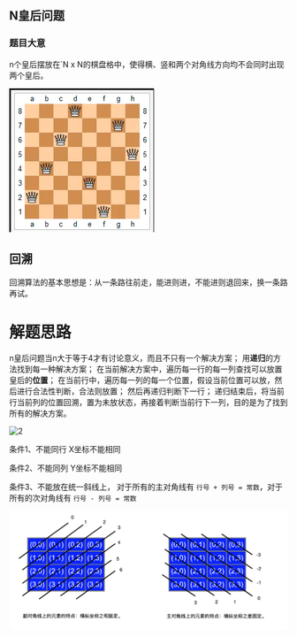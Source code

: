 ## N皇后问题

### 题目大意

n个皇后摆放在`N x N的棋盘格中，使得横、竖和两个对角线方向均不会同时出现两个皇后。

![如图](../../res/Leetcode38/1.png)



## 回溯

回溯算法的基本思想是：从一条路往前走，能进则进，不能进则退回来，换一条路再试。

# 解题思路

n皇后问题当n大于等于4才有讨论意义，而且不只有一个解决方案；
 用**递归**的方法找到每一种解决方案；
 在当前解决方案中，遍历每一行的每一列查找可以放置皇后的**位置**；
 在当前行中，遍历每一列的每一个位置，假设当前位置可以放，然后进行合法性判断，合法则放置；
 然后再递归判断下一行；
 递归结束后，将当前行当前列的位置回溯，置为未放状态，再接着判断当前行下一列，目的是为了找到所有的解决方案。

![2](/Users/jingchao/Desktop/2.gif)

条件1、不能同行 X坐标不能相同

条件2、不能同列  Y坐标不能相同

条件3、不能放在统一斜线上， 对于所有的主对角线有 `行号 + 列号 = 常数`，对于所有的次对角线有 `行号 - 列号 = 常数`

![对角线](../../res/Leetcode38/2.png)

